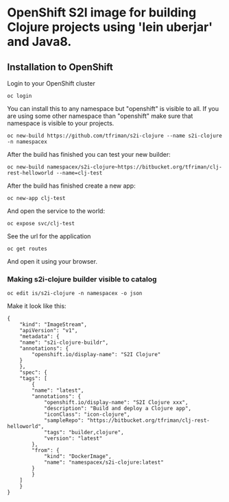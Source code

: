 # OpenShift S2I image for building Clojure projects using 'lein uberjar' and Java8.

## Installation to OpenShift

Login to your OpenShift cluster

```oc login```

You can install this to any namespace but "openshift" is visible to all. If you are using some other namespace than "openshift" make sure that namespace is visible to your projects.

```oc new-build https://github.com/tfriman/s2i-clojure --name s2i-clojure -n namespacex```

After the build has finished you can test your new builder:

```oc new-build namespacex/s2i-clojure~https://bitbucket.org/tfriman/clj-rest-helloworld --name=clj-test```

After the build has finished create a new app:

```oc new-app clj-test```

And open the service to the world:

```oc expose svc/clj-test```

See the url for the application

```oc get routes```

And open it using your browser.

### Making s2i-clojure builder visible to catalog

```oc edit is/s2i-clojure -n namespacex -o json```

Make it look like this:

```
{
    "kind": "ImageStream",
    "apiVersion": "v1",
    "metadata": {
	"name": "s2i-clojure-buildr",
	"annotations": {
	    "openshift.io/display-name": "S2I Clojure"
	}
    },
    "spec": {
	"tags": [
	    {
		"name": "latest",
		"annotations": {
		    "openshift.io/display-name": "S2I Clojure xxx",
		    "description": "Build and deploy a Clojure app",
		    "iconClass": "icon-clojure",
		    "sampleRepo": "https://bitbucket.org/tfriman/clj-rest-helloworld",
		    "tags": "builder,clojure",
		    "version": "latest"
		},
		"from": {
		    "kind": "DockerImage",
		    "name": "namespacex/s2i-clojure:latest"
		}
	    }
	]
    }
}

```